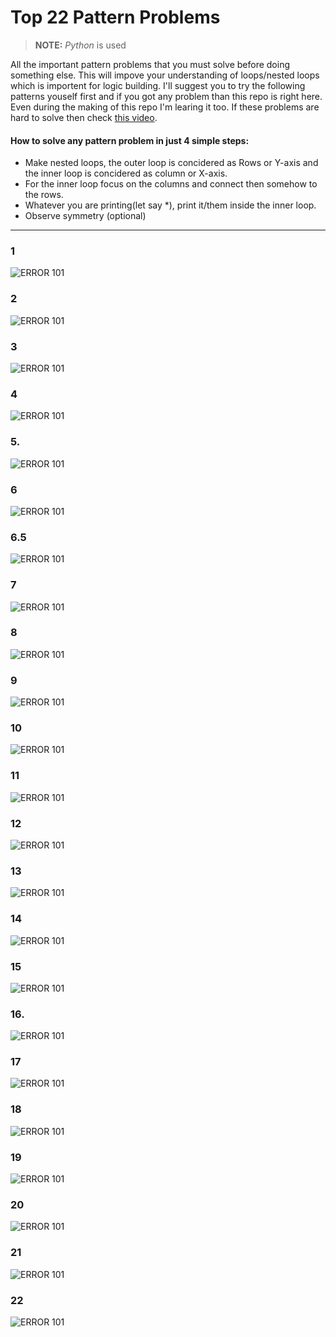 # Top 22 Pattern Problems
> **NOTE:** *Python* is used

All the important pattern problems that you must solve before doing something else. This will impove your understanding of loops/nested loops which is importent for logic building. I'll suggest you to try the following patterns youself first and if you got any problem than this repo is right here. Even during the making of this repo I'm learing it too. If these problems are hard to solve then check [this video](https://youtu.be/tNm_NNSB3_w?si=Md1SfkqQDl7FAMyN).
#### How to solve any pattern problem in just 4 simple steps:
- Make nested loops, the outer loop is concidered as Rows or Y-axis and the inner loop is concidered as column or X-axis.
- For the inner loop focus on the columns and connect then somehow to the rows.
- Whatever you are printing(let say *), print it/them inside the inner loop.
- Observe symmetry (optional)
---
### 1
![ERROR 101](https://static.takeuforward.org/wp/uploads/2022/08/P1.png)
### 2
![ERROR 101](https://static.takeuforward.org/wp/uploads/2022/08/P2.png)
### 3
![ERROR 101](https://static.takeuforward.org/wp/uploads/2022/08/P3.png)
### 4
![ERROR 101](https://static.takeuforward.org/wp/uploads/2022/08/P4.png)
### 5.
![ERROR 101](https://static.takeuforward.org/wp/uploads/2022/08/P5.png)
### 6
![ERROR 101](https://static.takeuforward.org/wp/uploads/2022/08/P6.png)
### 6.5
![ERROR 101](https://blogger.googleusercontent.com/img/a/AVvXsEhEyVcxPse7DOez0HBtsFR2S0Ckcg46JMC-c4q9xf_0xWFODRZ5sO0CMG923qg7BJXFV8YuhLfq0vTEBDMtF1EzF8jhrag14KMkWmIYcOnrLyPnMLANRdtQNnpFoa5oR6UUjkqBzGYpVP9-ifrFfcHSid9BcyVWSLPGFc2UV4vCM47UiVKx3Y14yF8SPqc)
### 7
![ERROR 101](https://static.takeuforward.org/wp/uploads/2022/08/P7.png)
### 8
![ERROR 101](https://static.takeuforward.org/wp/uploads/2022/08/P8.png)
### 9
![ERROR 101](https://static.takeuforward.org/wp/uploads/2022/08/P9.png)
### 10
![ERROR 101](https://static.takeuforward.org/wp/uploads/2022/08/P10.png)
### 11
![ERROR 101](https://static.takeuforward.org/wp/uploads/2022/08/P11.png)
### 12
![ERROR 101](https://static.takeuforward.org/wp/uploads/2022/08/P12.png)
### 13
![ERROR 101](https://static.takeuforward.org/wp/uploads/2022/08/P13.png)
### 14
![ERROR 101](https://static.takeuforward.org/wp/uploads/2022/08/P14.png)
### 15
![ERROR 101](https://static.takeuforward.org/wp/uploads/2022/08/P15.png)
### 16.
![ERROR 101](https://static.takeuforward.org/wp/uploads/2022/08/P16.png)
### 17
![ERROR 101](https://static.takeuforward.org/wp/uploads/2022/08/P17.png)
### 18
![ERROR 101](https://static.takeuforward.org/wp/uploads/2022/08/P18.png)
### 19
![ERROR 101](https://static.takeuforward.org/wp/uploads/2022/08/P19.png)
### 20
![ERROR 101](https://static.takeuforward.org/wp/uploads/2022/08/P20.png)
### 21
![ERROR 101](https://static.takeuforward.org/wp/uploads/2023/01/Screenshot-2023-01-02-at-1.54.55-PM-1.jpg)
### 22
![ERROR 101](https://static.takeuforward.org/wp/uploads/2022/08/P22.png)

